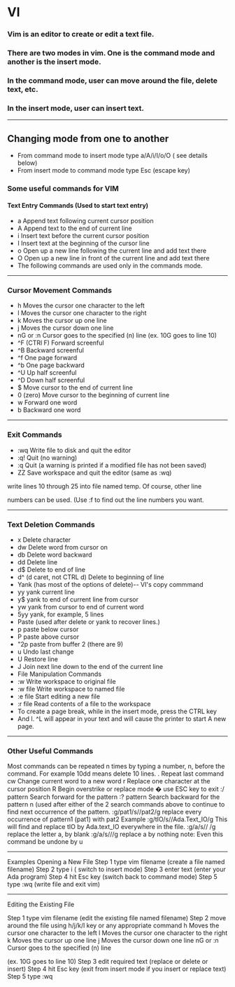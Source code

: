# VI

### Vim is an editor to create or edit a text file.
### There are two modes in vim. One is the command mode and another is the insert mode.
### In the command mode, user can move around the file, delete text, etc.
### In the insert mode, user can insert text.

------------------------------------------
## Changing mode from one to another

- From command mode to insert mode	type a/A/i/I/o/O ( see details below)
- From insert mode to command mode	type Esc (escape key)

### Some useful commands for VIM
#### Text Entry Commands (Used to start text entry)
- a Append text following current cursor position
- A Append text to the end of current line
- i Insert text before the current cursor position
- I Insert text at the beginning of the cursor line
- o Open up a new line following the current line and add text there
- O Open up a new line in front of the current line and add text there
- The following commands are used only in the commands mode.

------------------------------------------
### Cursor Movement Commands
- h Moves the cursor one character to the left
- l Moves the cursor one character to the right
- k Moves the cursor up one line
- j Moves the cursor down one line
- nG or :n Cursor goes to the specified (n) line
(ex. 10G goes to line 10)
- ^F (CTRl F) Forward screenful
- ^B Backward screenful
- ^f One page forward
- ^b One page backward
- ^U Up half screenful
- ^D Down half screenful
- $ Move cursor to the end of current line
- 0 (zero) Move cursor to the beginning of current line
- w Forward one word
- b Backward one word

------------------------------------------
### Exit Commands
- :wq Write file to disk and quit the editor
- :q! Quit (no warning)
- :q Quit (a warning is printed if a modified file has not been saved)
- ZZ Save workspace and quit the editor (same as :wq)

write lines 10 through 25 into file named temp. Of course, other line

numbers can be used. (Use :f to find out the line numbers you want.

------------------------------------------
### Text Deletion Commands

- x Delete character
- dw Delete word from cursor on
- db Delete word backward
- dd Delete line
- d$ Delete to end of line
- d^ (d caret, not CTRL d) Delete to beginning of line
- Yank (has most of the options of delete)-- VI's copy commmand
- yy yank current line
- y$ yank to end of current line from cursor
- yw yank from cursor to end of current word
- 5yy yank, for example, 5 lines
- Paste (used after delete or yank to recover lines.)
- p paste below cursor
- P paste above cursor
- "2p paste from buffer 2 (there are 9)
- u Undo last change
- U Restore line
- J Join next line down to the end of the current line
- File Manipulation Commands
- :w Write workspace to original file
- :w file Write workspace to named file
- :e file Start editing a new file
- :r file Read contents of a file to the workspace
- To create a page break, while in the insert mode, press the CTRL key
- And l. ^L will appear in your text and will cause the printer to start
A new page.

------------------------------------------
### Other Useful Commands

Most commands can be repeated n times by typing a number, n, before
the command. For example 10dd means delete 10 lines.
. Repeat last command
cw Change current word to a new word
r Replace one character at the cursor position
R Begin overstrike or replace mode � use ESC key to exit
:/ pattern Search forward for the pattern
:? pattern Search backward for the pattern
n (used after either of the 2 search commands above to
continue to find next occurrence of the pattern.
:g/pat1/s//pat2/g replace every occurrence of pattern1 (pat1) with pat2
Example :g/tIO/s//Ada.Text_IO/g
This will find and replace tIO by Ada.text_IO everywhere in the file.
:g/a/s// /g replace the letter a, by blank
:g/a/s///g replace a by nothing
note: Even this command be undone by u

------------------------------------------
Examples
Opening a New File
Step 1	type	vim filename	(create a file named filename)
Step 2	type	i	( switch to insert mode)
Step 3	enter text	(enter your Ada program)
Step 4	hit	Esc key	(switch back to command mode)
Step 5	type	:wq	(write file and exit vim)

------------------------------------------
Editing the Existing File

Step 1	type	vim filename	(edit the existing file named filename)
Step 2	move around the file using h/j/k/l key or any appropriate command
h Moves the cursor one character to the left
l Moves the cursor one character to the right
k Moves the cursor up one line
j Moves the cursor down one line
nG or :n Cursor goes to the specified (n) line

(ex. 10G goes to line 10)
Step 3	edit required text (replace or delete or insert)
Step 4	hit Esc key (exit from insert mode if you insert or replace text)
Step 5	type	:wq
